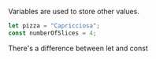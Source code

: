 Variables are used to store other values.

```js
let pizza = "Capricciosa";
const numberOfSlices = 4;
```

There's a difference between let and const
